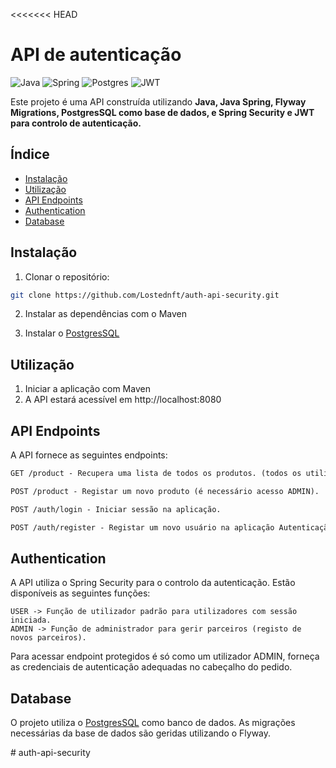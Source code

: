<<<<<<< HEAD
# API de autenticação

![Java](https://img.shields.io/badge/java-%23ED8B00.svg?style=for-the-badge&logo=openjdk&logoColor=white)
![Spring](https://img.shields.io/badge/spring-%236DB33F.svg?style=for-the-badge&logo=spring&logoColor=white)
![Postgres](https://img.shields.io/badge/postgres-%23316192.svg?style=for-the-badge&logo=postgresql&logoColor=white)
![JWT](https://img.shields.io/badge/JWT-black?style=for-the-badge&logo=JSON%20web%20tokens)

Este projeto é uma API construída utilizando **Java, Java Spring, Flyway Migrations, PostgresSQL como base de dados, e Spring Security e JWT para controlo de autenticação.**

## Índice

- [Instalação](#instalação)
- [Utilização](#Utilização)
- [API Endpoints](#api-endpoints)
- [Authentication](#authentication)
- [Database](#database)


## Instalação

1. Clonar o repositório:

```bash
git clone https://github.com/Lostednft/auth-api-security.git
```

2. Instalar as dependências com o Maven

3. Instalar o [PostgresSQL](https://www.postgresql.org/)

## Utilização

1. Iniciar a aplicação com Maven
2. A API estará acessível em http://localhost:8080


## API Endpoints
A API fornece as seguintes endpoints:

```markdown
GET /product - Recupera uma lista de todos os produtos. (todos os utilizadores autenticados).

POST /product - Registar um novo produto (é necessário acesso ADMIN).

POST /auth/login - Iniciar sessão na aplicação.

POST /auth/register - Registar um novo usuário na aplicação Autenticação.
```

## Authentication
A API utiliza o Spring Security para o controlo da autenticação. Estão disponíveis as seguintes funções:

```
USER -> Função de utilizador padrão para utilizadores com sessão iniciada.
ADMIN -> Função de administrador para gerir parceiros (registo de novos parceiros).
```
Para acessar endpoint protegidos é só como um utilizador ADMIN, forneça as credenciais de autenticação adequadas no cabeçalho do pedido.

## Database
O projeto utiliza o [PostgresSQL](https://www.postgresql.org/) como banco de dados. As migrações necessárias da base de dados são geridas utilizando o Flyway.


#   a u t h - a p i - s e c u r i t y  
 